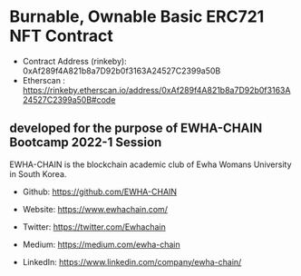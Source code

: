# Burnable, Ownable Basic ERC721 NFT Contract 
- Contract Address (rinkeby): 0xAf289f4A821b8a7D92b0f3163A24527C2399a50B
- Etherscan : https://rinkeby.etherscan.io/address/0xAf289f4A821b8a7D92b0f3163A24527C2399a50B#code

## developed for the purpose of EWHA-CHAIN Bootcamp 2022-1 Session
EWHA-CHAIN is the blockchain academic club of Ewha Womans University in South Korea.<p>
- Github: https://github.com/EWHA-CHAIN <p>
- Website: https://www.ewhachain.com/ <p>
- Twitter: https://twitter.com/Ewhachain <p>
- Medium: https://medium.com/ewha-chain <p>
- LinkedIn: https://www.linkedin.com/company/ewha-chain/ <p>
